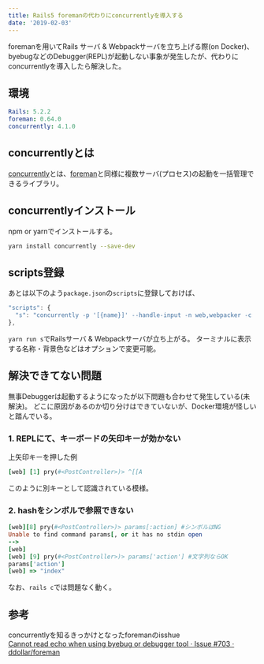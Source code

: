 ```yaml
---
title: Rails5 foremanの代わりにconcurrentlyを導入する
date: '2019-02-03'
---
```


foremanを用いてRails サーバ & Webpackサーバを立ち上げる際(on Docker)、byebugなどのDebugger(REPL)が起動しない事象が発生したが、代わりにconcurrentlyを導入したら解決した。

<!-- end -->

## 環境

```yaml
Rails: 5.2.2
foreman: 0.64.0
concurrently: 4.1.0
```

## concurrentlyとは
[concurrently](https://github.com/kimmobrunfeldt/concurrently)とは、[foreman](https://github.com/theforeman/foreman)と同様に複数サーバ(プロセス)の起動を一括管理できるライブラリ。

## concurrentlyインストール
npm or yarnでインストールする。

```bash
yarn install concurrently --save-dev
```

## scripts登録

あとは以下のよう`package.json`の`scripts`に登録しておけば、
```js
"scripts": {
  "s": "concurrently -p '[{name}]' --handle-input -n web,webpacker -c 'black.bgGreen,black.bgCyan' 'rails s' 'bin/webpack-dev-server'"
},
```

`yarn run s`でRailsサーバ & Webpackサーバが立ち上がる。
ターミナルに表示する名称・背景色などはオプションで変更可能。

## 解決できてない問題
無事Debuggerは起動するようになったが以下問題も合わせて発生している(未解決)。
どこに原因があるのか切り分けはできていないが、Docker環境が怪しいと踏んでいる。

### 1. REPLにて、キーボードの矢印キーが効かない

上矢印キーを押した例
```ruby
[web] [1] pry(#<PostController>)> ^[[A
```
このように別キーとして認識されている模様。

### 2. hashをシンボルで参照できない

```ruby
[web][8] pry(#<PostController>)> params[:action] #シンボルはNG
Unable to find command params[, or it has no stdin open
-->
[web]
[web] [9] pry(#<PostController>)> params['action'] #文字列ならOK
params['action']
[web] => "index"
```

なお、`rails c`では問題なく動く。

## 参考
concurrentlyを知るきっかけとなったforemanのisshue  
[Cannot read echo when using byebug or debugger tool · Issue #703 · ddollar/foreman](https://github.com/ddollar/foreman/issues/703)
